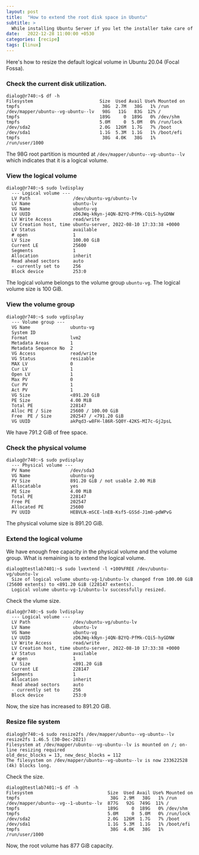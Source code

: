 ```yaml
---
layout: post
title:  "How to extend the root disk space in Ubuntu"
subtitle: > 
  While installing Ubuntu Server if you let the installer take care of the disk partitioning, the root volume will not occupy the entire disk by default. But, Ubuntu uses LVM so you can easily extend the volumes, if you run out of space.
date:   2022-12-28 11:00:00 +0530
categories: [recipe]
tags: [linux]
---
```



Here's how to resize the default logical volume in Ubuntu 20.04 (Focal Fossa).


### Check the current disk utilization.

```shell
dialog@r740:~$ df -h
Filesystem                         Size  Used Avail Use% Mounted on
tmpfs                               38G  2.7M   38G   1% /run
/dev/mapper/ubuntu--vg-ubuntu--lv   98G   11G   83G  12% /
tmpfs                              189G     0  189G   0% /dev/shm
tmpfs                              5.0M     0  5.0M   0% /run/lock
/dev/sda2                          2.0G  126M  1.7G   7% /boot
/dev/sda1                          1.1G  5.3M  1.1G   1% /boot/efi
tmpfs                               38G  4.0K   38G   1% /run/user/1000
```

The 98G root partition is mounted at `/dev/mapper/ubuntu--vg-ubuntu--lv` which indicates that it is a logical volume.

### View the logical volume

```shell
dialog@r740:~$ sudo lvdisplay 
  --- Logical volume ---
  LV Path                /dev/ubuntu-vg/ubuntu-lv
  LV Name                ubuntu-lv
  VG Name                ubuntu-vg
  LV UUID                zD6JWq-kNyn-j4QN-B2YQ-PfMk-CQi5-hyGDNW
  LV Write Access        read/write
  LV Creation host, time ubuntu-server, 2022-08-10 17:33:38 +0000
  LV Status              available
  # open                 1
  LV Size                100.00 GiB
  Current LE             25600
  Segments               1
  Allocation             inherit
  Read ahead sectors     auto
  - currently set to     256
  Block device           253:0
```
The logical volume belongs to the volume group `ubuntu-vg`.
The logical volume size is 100 GiB.

### View the volume group

```shell
dialog@r740:~$ sudo vgdisplay 
  --- Volume group ---
  VG Name               ubuntu-vg
  System ID             
  Format                lvm2
  Metadata Areas        1
  Metadata Sequence No  2
  VG Access             read/write
  VG Status             resizable
  MAX LV                0
  Cur LV                1
  Open LV               1
  Max PV                0
  Cur PV                1
  Act PV                1
  VG Size               <891.20 GiB
  PE Size               4.00 MiB
  Total PE              228147
  Alloc PE / Size       25600 / 100.00 GiB
  Free  PE / Size       202547 / <791.20 GiB
  VG UUID               akPqd3-w8FH-l86R-SQ0Y-42KS-MI7c-Gj2psL
```

We have 791.2 GiB of free space.

### Check the physical volume

```shell
dialog@r740:~$ sudo pvdisplay 
  --- Physical volume ---
  PV Name               /dev/sda3
  VG Name               ubuntu-vg
  PV Size               891.20 GiB / not usable 2.00 MiB
  Allocatable           yes 
  PE Size               4.00 MiB
  Total PE              228147
  Free PE               202547
  Allocated PE          25600
  PV UUID               HEBVLN-mSCE-lnEB-Ksf5-GSSd-J1m0-pdWPvG
```
The physical volume size is 891.20 GiB.

### Extend the logical volume

We have enough free capacity in the physical volume and the volume group.
What is remaining is to extend the logical volume.

```shell
dialog@testlab7401:~$ sudo lvextend -l +100%FREE /dev/ubuntu-vg/ubuntu-lv
  Size of logical volume ubuntu-vg-1/ubuntu-lv changed from 100.00 GiB (25600 extents) to <891.20 GiB (228147 extents).
  Logical volume ubuntu-vg-1/ubuntu-lv successfully resized.
``` 

Check the vlume size.

```shell
dialog@r740:~$ sudo lvdisplay 
  --- Logical volume ---
  LV Path                /dev/ubuntu-vg/ubuntu-lv
  LV Name                ubuntu-lv
  VG Name                ubuntu-vg
  LV UUID                zD6JWq-kNyn-j4QN-B2YQ-PfMk-CQi5-hyGDNW
  LV Write Access        read/write
  LV Creation host, time ubuntu-server, 2022-08-10 17:33:38 +0000
  LV Status              available
  # open                 1
  LV Size                <891.20 GiB
  Current LE             228147
  Segments               1
  Allocation             inherit
  Read ahead sectors     auto
  - currently set to     256
  Block device           253:0
```
Now, the size has increased to 891.20 GiB.

### Resize file system

```shell
dialog@r740:~$ sudo resize2fs /dev/mapper/ubuntu--vg-ubuntu--lv
resize2fs 1.46.5 (30-Dec-2021)
Filesystem at /dev/mapper/ubuntu--vg-ubuntu--lv is mounted on /; on-line resizing required
old_desc_blocks = 13, new_desc_blocks = 112
The filesystem on /dev/mapper/ubuntu--vg-ubuntu--lv is now 233622528 (4k) blocks long.
```

Check the size.

```shell
dialog@testlab7401:~$ df -h
Filesystem                            Size  Used Avail Use% Mounted on
tmpfs                                  38G  2.9M   38G   1% /run
/dev/mapper/ubuntu--vg--1-ubuntu--lv  877G   92G  749G  11% /
tmpfs                                 189G     0  189G   0% /dev/shm
tmpfs                                 5.0M     0  5.0M   0% /run/lock
/dev/sda2                             2.0G  126M  1.7G   7% /boot
/dev/sda1                             1.1G  5.3M  1.1G   1% /boot/efi
tmpfs                                  38G  4.0K   38G   1% /run/user/1000
```

Now, the root volume has 877 GiB capacity.
